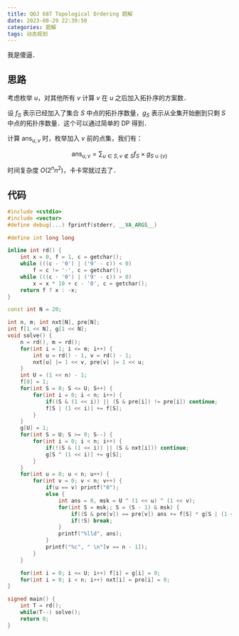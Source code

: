 ```yaml
---
title: QOJ 687 Topological Ordering 题解
date: 2023-08-29 22:39:50
categories: 题解
tags: 动态规划
---
```


我是傻逼．

<!-- more -->

## 思路

考虑枚举 $u$，对其他所有 $v$ 计算 $v$ 在 $u$ 之后加入拓扑序的方案数．

设 $f_S$ 表示已经加入了集合 $S$ 中点的拓扑序数量，$g_S$ 表示从全集开始删到只剩 $S$ 中点的拓扑序数量．这个可以通过简单的 DP 得到．

计算 $\mathrm{ans}_{u, v}$ 时，枚举加入 $v$ 前的点集，我们有：

$$
\mathrm{ans}_{u, v} = \sum_{u \in S, v \not\in S} f_S \times g_{S \cup \{v\}}
$$

时间复杂度 $O(2^n n^2)$，卡卡常就过去了．

## 代码

```cpp
#include <cstdio>
#include <vector>
#define debug(...) fprintf(stderr, __VA_ARGS__)

#define int long long

inline int rd() {
	int x = 0, f = 1, c = getchar();
	while (((c - '0') | ('9' - c)) < 0)
		f = c != '-', c = getchar();
	while (((c - '0') | ('9' - c)) > 0)
		x = x * 10 + c - '0', c = getchar();
	return f ? x : -x;
}

const int N = 20;

int n, m; int nxt[N], pre[N];
int f[1 << N], g[1 << N];
void solve() {
	n = rd(), m = rd();
	for(int i = 1; i <= m; i++) {
		int u = rd() - 1, v = rd() - 1;
		nxt[u] |= 1 << v, pre[v] |= 1 << u;
	}
	int U = (1 << n) - 1;
	f[0] = 1;
	for(int S = 0; S <= U; S++) {
		for(int i = 0; i < n; i++) {
			if((S & (1 << i)) || (S & pre[i]) != pre[i]) continue;
			f[S | (1 << i)] += f[S];
		}
	}
	g[U] = 1;
	for(int S = U; S >= 0; S--) {
		for(int i = 0; i < n; i++) {
			if(!(S & (1 << i)) || (S & nxt[i])) continue;
			g[S ^ (1 << i)] += g[S];
		}
	}
	for(int u = 0; u < n; u++) {
		for(int v = 0; v < n; v++) {
			if(u == v) printf("0");
			else {
				int ans = 0, msk = U ^ (1 << u) ^ (1 << v);
				for(int S = msk;; S = (S - 1) & msk) {
					if((S & pre[v]) == pre[v]) ans += f[S] * g[S | (1 << v)];
					if(!S) break;
				}
				printf("%lld", ans);
			}
			printf("%c", " \n"[v == n - 1]);
		}
	}

	for(int i = 0; i <= U; i++) f[i] = g[i] = 0;
	for(int i = 0; i < n; i++) nxt[i] = pre[i] = 0;
}

signed main() {
	int T = rd();
	while(T--) solve();
	return 0;
}
```
